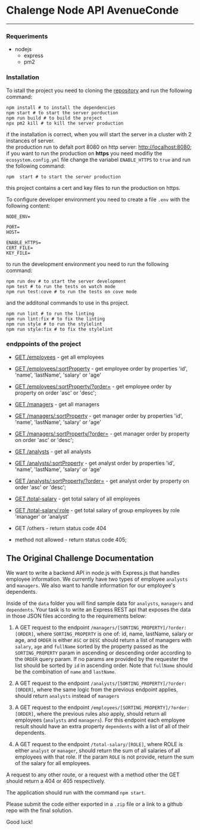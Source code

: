 # Chalenge Node API AvenueConde
****

### Requeriments

* nodejs
  * express
  * pm2

### Installation

To istall the project you need to cloning the [repository](https://github.com/rafalogan/node-challenge-avenue) and run the following command:

```shell
npm install # to install the dependencies
npm start # to start the server porduction
npm run build # to build the project
npx pm2 kill # to kill the server production
```
if the installation is correct, when you will start the server in a cluster with 2 instances of server.   
the production run to defalt port 8080 on http server: [http://localhost:8080](http://localhost:8080);    
if you want to run the production on **https** you need modifiy the `ecosystem.config.yml` file change the variabel `ENABLE_HTTPS` to `true` and run the following command:

```shell
npm  start # to start the server production
````
this project contains a cert and key files to run the production on https.

To configure developer environment you need to create a file `.env` with the following content:

```.env
NODE_ENV=

PORT=
HOST=

ENABLE_HTTPS=
CERT_FILE=
KEY_FILE=

```

to run the development environment you need to run the following command:

```shell
npm run dev # to start the server development
npm test # to run the tests on watch mode
npm run test:cove # to run the tests on cove mode
```

and the additonal commands to use in ths project.

```shell
npm run lint # to run the linting
npm run lint:fix # to fix the linting
npm run style # to run the stylelint
npm run style:fix # to fix the stylelint
```

### endppoints of the project

* [GET /employees](http://localhost:8080/employees) - get all employees
* [GET /employees/:sortProperty](http://localhost:8080/employees/:sortProperty) - get employee order by properties 'id', 'name', 'lastName', 'salary' or 'age'
* [GET /employees/:sortProperty/?order=](http://localhost:8080/employees/:sortProperty/?order=) - get employee order by property on order 'asc' or 'desc';


* [GET /managers](http://localhost:8080/managers) - get all managers
* [GET /managers/:sortProperty](http://localhost:8080/managers/:sortProperty) - get manager order by properties 'id', 'name', 'lastName', 'salary' or 'age'
* [GET /managers/:sortProperty/?order=](http://localhost:8080/managers/:sortProperty/?order=) - get manager order by property on order 'asc' or 'desc';


* [GET /analysts](http://localhost:8080/analysts) - get all analysts
* [GET /analysts/:sortProperty](http://localhost:8080/analysts/:sortProperty) - get analyst order by properties 'id', 'name', 'lastName', 'salary' or 'age'
* [GET /analysts/:sortProperty/?order=](http://localhost:8080/analysts/:sortProperty/?order=) - get analyst order by property on order 'asc' or 'desc';

* [GET /total-salary](http://localhost:8080/total-salary) - get total salary of all employees
* [GET /total-salary/:role](http://localhost:8080/total-salary/:role) - get total salary of group employees by role 'manager' or 'analyst'

* GET /others - return status code 404
* method not allowed - return status code 405;

## The Original Challenge Documentation


We want to write a backend API in node.js with Express.js that handles employee information.
We currently have two types of employee `analysts` and `managers`. We also want to handle
information for our employee's dependents.

Inside of the `data` folder you will find sample data for `analysts`, `managers` and `dependents`.
Your task is to write an Express REST api that exposes the data in those JSON files according
to the requirements below:

1. A GET request to the endpoint `/managers/[SORTING_PROPERTY]/?order:[ORDER]`, where
 `SORTING_PROPERTY` is one of: id, name, lastName, salary or age, and `ORDER` is either `ASC` or
 `DESC` should return a list of managers with `salary`, `age` and `fullName` sorted by the property
 passed as the `SORTING_PROPERTY` param in ascending or descending order according to the `ORDER`
 query param. If no params are provided by the requester the list should be sorted by `id` in
 ascending order. Note that `fullName` should be the combination of `name` and `lastName`.
 
2. A GET request to the endpoint `/analysts/[SORTING_PROPERTY]/?order:[ORDER]`, where the same
 logic from the previous endpoint applies, should return `analysts` instead of `managers`
 
3. A GET request to the endpoint `/employees/[SORTING_PROPERTY]/?order:[ORDER]`, where the previous
 rules also apply, should return all employees (`analysts` and `managers`). For this endpoint each
 employee result should have an extra property `dependents` with a list of all of their dependents.

4. A GET request to the endpoint `/total-salary/[ROLE]`, where ROLE is either `analyst` or
 `manager`, should return the sum of all salaries of all employees with that role. If the param
 `ROLE` is not provide, return the sum of the salary for all employees.
 
A request to any other route, or a request with a method other the GET should return a 404 or 405
 respectively.
 
The application should run with the command `npm start`.
 
Please submit the code either exported in a `.zip` file or a link to a github repo with the final
 solution.
 
Good luck!
